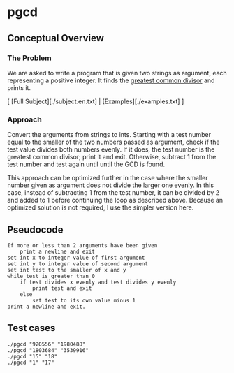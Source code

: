 # pgcd

## Conceptual Overview
### The Problem
We are asked to write a program that is given two strings as argument, each representing a positive integer. It finds the [greatest common divisor](https://en.wikipedia.org/wiki/Greatest_common_divisor) and prints it.

[ [Full Subject][./subject.en.txt] | [Examples][./examples.txt] ]

### Approach
Convert the arguments from strings to ints. Starting with a test number equal to the smaller of the two numbers passed as argument, check if the test value divides both numbers evenly. If it does, the test number is the greatest common divisor; print it and exit. Otherwise, subtract 1 from the test number and test again until until the GCD is found.

This approach can be optimized further in the case where the smaller number given as argument does not divide the larger one evenly. In this case, instead of subtracting 1 from the test number, it can be divided by 2 and added to 1 before continuing the loop as described above. Because an optimized solution is not required, I use the simpler version here.

## Pseudocode
```
If more or less than 2 arguments have been given
	print a newline and exit
set int x to integer value of first argument
set int y to integer value of second argument
set int test to the smaller of x and y
while test is greater than 0
	if test divides x evenly and test divides y evenly
		print test and exit
	else
		set test to its own value minus 1
print a newline and exit.
```

## Test cases
```
./pgcd "920556" "1980488"
./pgcd "1803684" "3539916"
./pgcd "15" "18"
./pgcd "1" "17"
```